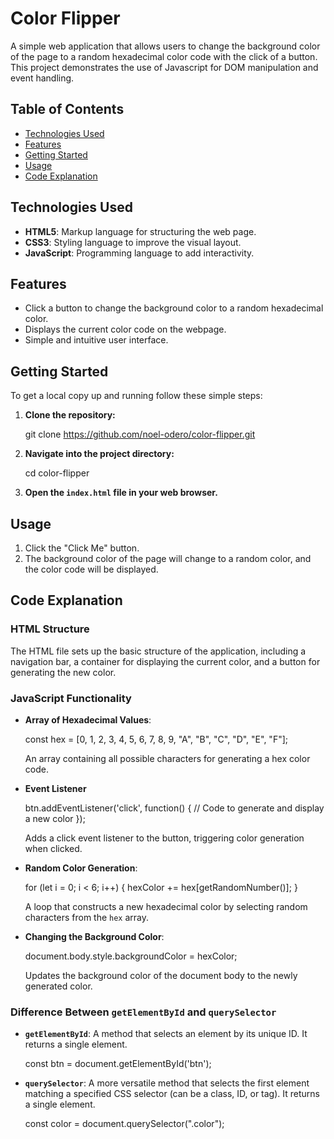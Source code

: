 
# Color Flipper

A simple web application that allows users to change the background color of the page to a random hexadecimal color code with the click of a button. This project demonstrates the use of Javascript for DOM manipulation and event handling.

## Table of Contents
- [Technologies Used](#technologies-used)
- [Features](#features)
- [Getting Started](#getting-started)
- [Usage](#usage)
- [Code Explanation](#code-explanation)




## Technologies Used
- **HTML5**: Markup language for structuring the web page.
- **CSS3**: Styling language to improve the visual layout.
- **JavaScript**: Programming language to add interactivity.

## Features
- Click a button to change the background color to a random hexadecimal color.
- Displays the current color code on the webpage.
- Simple and intuitive user interface.

## Getting Started
To get a local copy up and running follow these simple steps:

1. **Clone the repository:**

   git clone https://github.com/noel-odero/color-flipper.git


2. **Navigate into the project directory:**

   cd color-flipper


3. **Open the `index.html` file in your web browser.**

## Usage
1. Click the "Click Me" button.
2. The background color of the page will change to a random color, and the color code will be displayed.

## Code Explanation
### HTML Structure
The HTML file sets up the basic structure of the application, including a navigation bar, a container for displaying the current color, and a button for generating the new color.

### JavaScript Functionality
- **Array of Hexadecimal Values**:

  const hex = [0, 1, 2, 3, 4, 5, 6, 7, 8, 9, "A", "B", "C", "D", "E", "F"];

  An array containing all possible characters for generating a hex color code.

- **Event Listener**


  btn.addEventListener('click', function() {
      // Code to generate and display a new color
  });

  Adds a click event listener to the button, triggering color generation when clicked.

- **Random Color Generation**:


  for (let i = 0; i < 6; i++) {
      hexColor += hex[getRandomNumber()];
  }

  A loop that constructs a new hexadecimal color by selecting random characters from the `hex` array.

- **Changing the Background Color**:

  document.body.style.backgroundColor = hexColor;

  Updates the background color of the document body to the newly generated color.

### Difference Between `getElementById` and `querySelector`
- **`getElementById`**: A method that selects an element by its unique ID. It returns a single element.


  const btn = document.getElementById('btn');


- **`querySelector`**: A more versatile method that selects the first element matching a specified CSS selector (can be a class, ID, or tag). It returns a single element.


  const color = document.querySelector(".color");
